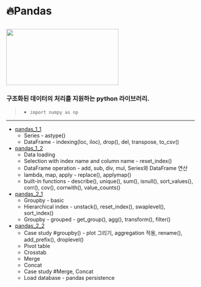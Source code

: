 # :fire:Pandas
## <img src="https://raw.githubusercontent.com/pandas-dev/pandas/main/web/pandas/static/img/pandas.svg"  width="300" height="150"/><br>
### 구조화된 데이터의 처리를 지원하는 python 라이브러리.
> * `import numpy as np`
---
* [pandas_1_1](https://github.com/yongchoooon/TIL/blob/main/ML/pandas/pandas_1_1.ipynb)
  * Series - astype()
  * DataFrame - indexing(loc, iloc), drop(), del, transpose, to_csv()
* [pandas_1_2](https://github.com/yongchoooon/TIL/blob/main/ML/pandas/pandas_1_2.ipynb)
  * Data loading
  * Selection with index name and column name - reset_index()
  * DataFrame operation - add, sub, div, mul, Series와 DataFrame 연산
  * lambda, map, apply - replace(), applymap()
  * built-in functions - describe(), unique(), sum(), isnull(), sort_values(), corr(), cov(), corrwith(), value_counts()
* [pandas_2_1](https://github.com/yongchoooon/TIL/blob/main/ML/pandas/pandas_2_1.ipynb)
  * Groupby - basic
  * Hierarchical index - unstack(), reset_index(), swaplevel(), sort_index()
  * Groupby - grouped - get_group(), agg(), transform(), filter()
* [pandas_2_2](https://github.com/yongchoooon/TIL/blob/main/ML/pandas/pandas_2_2.ipynb)
  * Case study #groupby() - plot 그리기, aggregation 적용, rename(), add_prefix(), droplevel()
  * Pivot table
  * Crosstab
  * Merge
  * Concat
  * Case study #Merge, Concat
  * Load database - pandas persistence